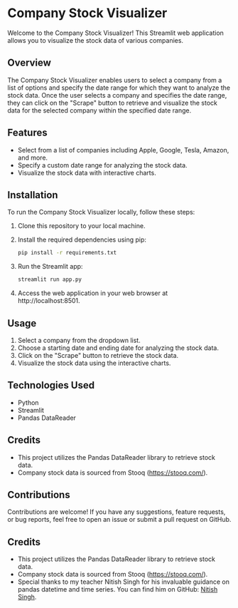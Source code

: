 
# Company Stock Visualizer

Welcome to the Company Stock Visualizer! This Streamlit web application allows you to visualize the stock data of various companies.

## Overview

The Company Stock Visualizer enables users to select a company from a list of options and specify the date range for which they want to analyze the stock data. Once the user selects a company and specifies the date range, they can click on the "Scrape" button to retrieve and visualize the stock data for the selected company within the specified date range.

## Features

- Select from a list of companies including Apple, Google, Tesla, Amazon, and more.
- Specify a custom date range for analyzing the stock data.
- Visualize the stock data with interactive charts.

## Installation

To run the Company Stock Visualizer locally, follow these steps:

1. Clone this repository to your local machine.

2. Install the required dependencies using pip:

   ```bash
   pip install -r requirements.txt
   ```

3. Run the Streamlit app:

   ```bash
   streamlit run app.py
   ```

4. Access the web application in your web browser at http://localhost:8501.

## Usage

1. Select a company from the dropdown list.
2. Choose a starting date and ending date for analyzing the stock data.
3. Click on the "Scrape" button to retrieve the stock data.
4. Visualize the stock data using the interactive charts.

## Technologies Used

- Python
- Streamlit
- Pandas DataReader

## Credits

- This project utilizes the Pandas DataReader library to retrieve stock data.
- Company stock data is sourced from Stooq (https://stooq.com/).

## Contributions

Contributions are welcome! If you have any suggestions, feature requests, or bug reports, feel free to open an issue or submit a pull request on GitHub.

## Credits

- This project utilizes the Pandas DataReader library to retrieve stock data.
- Company stock data is sourced from Stooq (https://stooq.com/).
- Special thanks to my teacher Nitish Singh for his invaluable guidance on pandas datetime and time series. You can find him on GitHub: [Nitish Singh](https://github.com/campusx-official).
